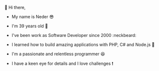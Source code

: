 👋 Hi there,

- My name is Neder :sunglasses:
- I'm 39 years old :see_no_evil:
- I've been work as Software Developer since 2000 :neckbeard:
- I learned how to build amazing applications with PHP, C# and Node.js :construction_worker:

- I'm a passionate and relentless programmer :satisfied:
- I have a keen eye for details and I love challenges :exclamation:
